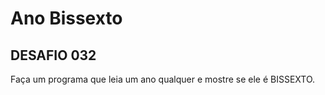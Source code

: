 # Ano Bissexto



## DESAFIO 032

Faça um programa que leia um ano qualquer e mostre se ele é BISSEXTO.